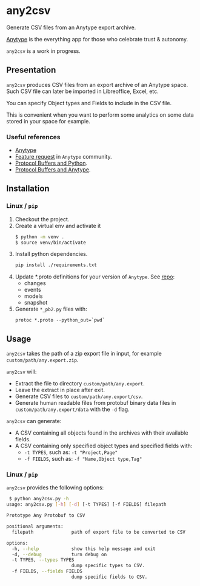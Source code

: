 # any2csv
Generate CSV files from an Anytype export archive.

[Anytype](https://anytype.io/) is the everything app for those
who celebrate trust & autonomy.

`any2csv` is a work in progress.

## Presentation

`any2csv` produces CSV files from an export archive of an Anytype space.
Such CSV file can later be imported in Libreoffice, Excel, etc.

You can specify Object types and Fields to include in the CSV file.

This is convenient when you want to perform some analytics on some data stored 
in your space for example.

### Useful references

* [Anytype](https://anytype.io/) 
* [Feature request](https://community.anytype.io/t/csv-excel-export/2781/18) in `Anytype` community.
* [Protocol Buffers and Python](https://protobuf.dev/getting-started/pythontutorial/).
* [Protocol Buffers and Anytype](https://github.com/anyproto/any-block).

## Installation

### Linux / `pip`
1. Checkout the project.
2. Create a virtual env and activate it
   ``` bash
   $ python -m venv .
   $ source venv/bin/activate
   ```
3. Install python dependencies.
   ``` bash
   pip install ./requirements.txt
   ```
4. Update *.proto definitions for your version of `Anytype`.
See [repo](https://github.com/anyproto/any-block):
   * changes
   * events
   * models
   * snapshot
5. Generate `*_pb2.py` files with: 
   ```
   protoc *.proto --python_out=`pwd`
   ```

## Usage

`any2csv` takes the path of a zip export file in input, for example
`custom/path/any.export.zip`.

`any2csv` will:
* Extract the file to directory `custom/path/any.export`.
* Leave the extract in place after exit.
* Generate CSV files to `custom/path/any.export/csv`.
* Generate human readable files from protobuf binary data files in
`custom/path/any.export/data` with the `-d` flag.

`any2csv` can generate:
* A CSV containing all objects found in the archives with their
available fields.
* A CSV containing only specified object types and specified fields with:
   * `-t TYPES`, such as: `-t "Project,Page"`
   * `-f FIELDS`, such as: `-f "Name,Object type,Tag"`

### Linux / `pip`
`any2csv` provides the following options:

``` bash
 $ python any2csv.py -h 
usage: any2csv.py [-h] [-d] [-t TYPES] [-f FIELDS] filepath

Prototype Any Protobuf to CSV

positional arguments:
  filepath              path of export file to be converted to CSV

options:
  -h, --help            show this help message and exit
  -d, --debug           turn debug on
  -t TYPES, --types TYPES
                        dump specific types to CSV.
  -f FIELDS, --fields FIELDS
                        dump specific fields to CSV.
```
